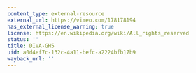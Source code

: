 ```yaml
---
content_type: external-resource
external_url: https://vimeo.com/178178194
has_external_license_warning: true
license: https://en.wikipedia.org/wiki/All_rights_reserved
status: ''
title: DIVA-GH5
uid: a0d4ef7c-132c-4a11-befc-a2224bfb17b9
wayback_url: ''
---
```

